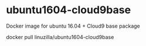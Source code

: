 # ubuntu1604-cloud9base
Docker image for ubuntu 16.04 + Cloud9 base package

docker pull linuzilla/ubuntu1604-cloud9base
